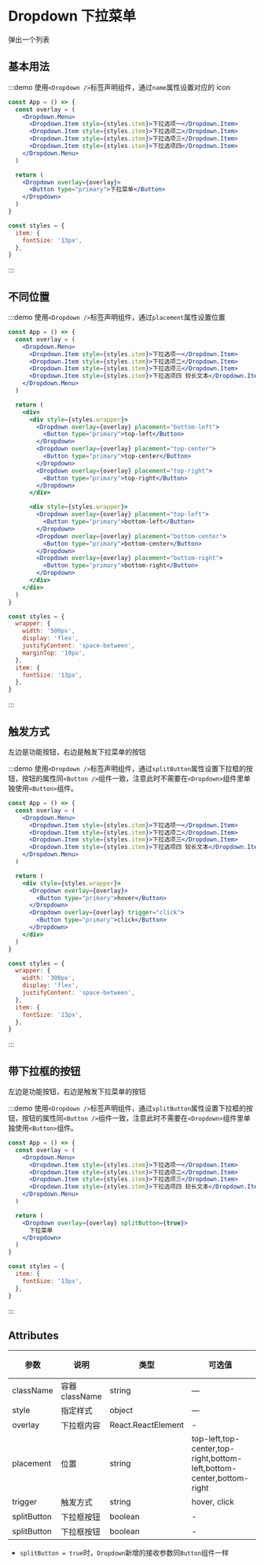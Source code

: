 # Dropdown 下拉菜单

弹出一个列表

## 基本用法

:::demo 使用`<Dropdown />`标签声明组件，通过`name`属性设置对应的 icon

```jsx
const App = () => {
  const overlay = (
    <Dropdown.Menu>
      <Dropdown.Item style={styles.item}>下拉选项一</Dropdown.Item>
      <Dropdown.Item style={styles.item}>下拉选项二</Dropdown.Item>
      <Dropdown.Item style={styles.item}>下拉选项三</Dropdown.Item>
      <Dropdown.Item style={styles.item}>下拉选项四</Dropdown.Item>
    </Dropdown.Menu>
  )

  return (
    <Dropdown overlay={overlay}>
      <Button type="primary">下拉菜单</Button>
    </Dropdown>
  )
}

const styles = {
  item: {
    fontSize: '13px',
  },
}
```

:::

## 不同位置

:::demo 使用`<Dropdown />`标签声明组件，通过`placement`属性设置位置

```jsx
const App = () => {
  const overlay = (
    <Dropdown.Menu>
      <Dropdown.Item style={styles.item}>下拉选项一</Dropdown.Item>
      <Dropdown.Item style={styles.item}>下拉选项二</Dropdown.Item>
      <Dropdown.Item style={styles.item}>下拉选项三</Dropdown.Item>
      <Dropdown.Item style={styles.item}>下拉选项四 较长文本</Dropdown.Item>
    </Dropdown.Menu>
  )

  return (
    <div>
      <div style={styles.wrapper}>
        <Dropdown overlay={overlay} placement="bottom-left">
          <Button type="primary">top-left</Button>
        </Dropdown>
        <Dropdown overlay={overlay} placement="top-center">
          <Button type="primary">top-center</Button>
        </Dropdown>
        <Dropdown overlay={overlay} placement="top-right">
          <Button type="primary">top-right</Button>
        </Dropdown>
      </div>

      <div style={styles.wrapper}>
        <Dropdown overlay={overlay} placement="top-left">
          <Button type="primary">bottom-left</Button>
        </Dropdown>
        <Dropdown overlay={overlay} placement="bottom-center">
          <Button type="primary">bottom-center</Button>
        </Dropdown>
        <Dropdown overlay={overlay} placement="bottom-right">
          <Button type="primary">bottom-right</Button>
        </Dropdown>
      </div>
    </div>
  )
}

const styles = {
  wrapper: {
    width: '500px',
    display: 'flex',
    justifyContent: 'space-between',
    marginTop: '10px',
  },
  item: {
    fontSize: '13px',
  },
}
```

:::

## 触发方式

左边是功能按钮，右边是触发下拉菜单的按钮

:::demo 使用`<Dropdown />`标签声明组件，通过`splitButton`属性设置下拉框的按钮，按钮的属性同`<Button />`组件一致，注意此时不需要在`<Dropdown>`组件里单独使用`<Button>`组件。

```jsx
const App = () => {
  const overlay = (
    <Dropdown.Menu>
      <Dropdown.Item style={styles.item}>下拉选项一</Dropdown.Item>
      <Dropdown.Item style={styles.item}>下拉选项二</Dropdown.Item>
      <Dropdown.Item style={styles.item}>下拉选项三</Dropdown.Item>
      <Dropdown.Item style={styles.item}>下拉选项四 较长文本</Dropdown.Item>
    </Dropdown.Menu>
  )

  return (
    <div style={styles.wrapper}>
      <Dropdown overlay={overlay}>
        <Button type="primary">hover</Button>
      </Dropdown>
      <Dropdown overlay={overlay} trigger="click">
        <Button type="primary">click</Button>
      </Dropdown>
    </div>
  )
}

const styles = {
  wrapper: {
    width: '300px',
    display: 'flex',
    justifyContent: 'space-between',
  },
  item: {
    fontSize: '13px',
  },
}
```

:::

## 带下拉框的按钮

左边是功能按钮，右边是触发下拉菜单的按钮

:::demo 使用`<Dropdown />`标签声明组件，通过`splitButton`属性设置下拉框的按钮，按钮的属性同`<Button />`组件一致，注意此时不需要在`<Dropdown>`组件里单独使用`<Button>`组件。

```jsx
const App = () => {
  const overlay = (
    <Dropdown.Menu>
      <Dropdown.Item style={styles.item}>下拉选项一</Dropdown.Item>
      <Dropdown.Item style={styles.item}>下拉选项二</Dropdown.Item>
      <Dropdown.Item style={styles.item}>下拉选项三</Dropdown.Item>
      <Dropdown.Item style={styles.item}>下拉选项四 较长文本</Dropdown.Item>
    </Dropdown.Menu>
  )

  return (
    <Dropdown overlay={overlay} splitButton={true}>
      下拉菜单
    </Dropdown>
  )
}

const styles = {
  item: {
    fontSize: '13px',
  },
}
```

:::

## Attributes

| 参数        | 说明           | 类型               | 可选值                                                               | 默认值 |
| ----------- | -------------- | ------------------ | -------------------------------------------------------------------- | ------ |
| className   | 容器 className | string             | —                                                                    | —      |
| style       | 指定样式       | object             | —                                                                    | —      |
| overlay     | 下拉框内容     | React.ReactElement | -                                                                    | -      |
| placement   | 位置           | string             | top-left,top-center,top-right,bottom-left,bottom-center,bottom-right | -      |
| trigger     | 触发方式       | string             | hover, click                                                         | hover  |
| splitButton | 下拉框按钮     | boolean            | -                                                                    | false  |
| splitButton | 下拉框按钮     | boolean            | -                                                                    | false  |

- `splitButton = true`时，`Dropdown`新增的接收参数同`Button`组件一样
